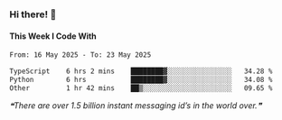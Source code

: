 ### Hi there! 👋

#### This Week I Code With
<!--START_SECTION:waka-->

```txt
From: 16 May 2025 - To: 23 May 2025

TypeScript    6 hrs 2 mins    ████████▓░░░░░░░░░░░░░░░░   34.28 %
Python        6 hrs           ████████▓░░░░░░░░░░░░░░░░   34.08 %
Other         1 hr 42 mins    ██▒░░░░░░░░░░░░░░░░░░░░░░   09.65 %
```

<!--END_SECTION:waka-->

<!--STARTS_HERE_QUOTE_README-->
<i>❝There are over 1.5 billion instant messaging id’s in the world over.❞</i>
<!--ENDS_HERE_QUOTE_README-->
